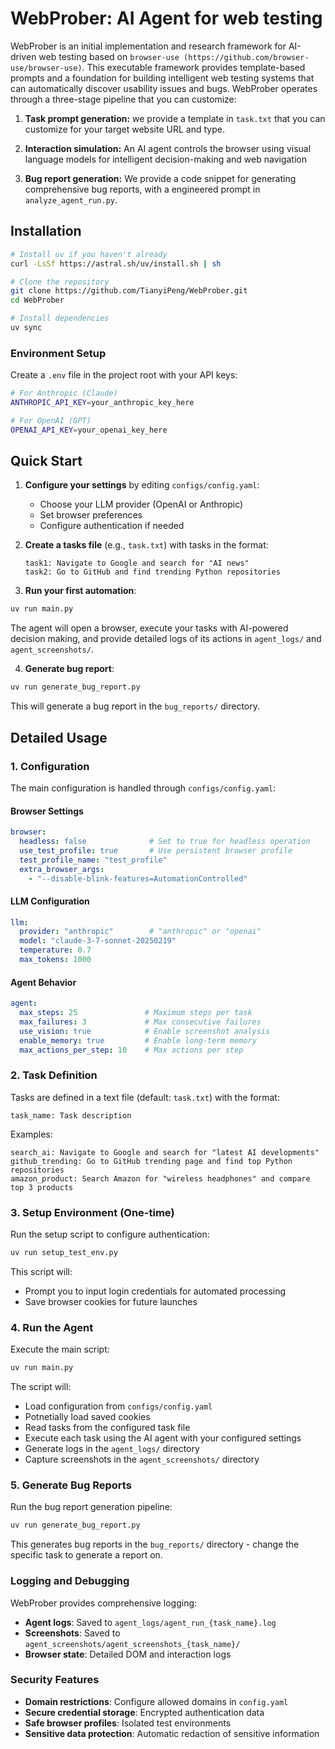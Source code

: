 # WebProber: AI Agent for web testing

WebProber is an initial implementation and research framework for AI-driven web testing based on `browser-use (https://github.com/browser-use/browser-use)`. This executable framework provides template-based prompts and a foundation for building intelligent web testing systems that can automatically discover usability issues and bugs. WebProber operates through a three-stage pipeline that you can customize: 
1. **Task prompt generation:** we provide a template in `task.txt` that you can customize for your target website URL and type. 

2. **Interaction simulation:** An AI agent controls the browser using visual language models for intelligent decision-making and web navigation 

3. **Bug report generation:** We provide a code snippet for generating comprehensive bug reports, with a engineered prompt in `analyze_agent_run.py`.

## Installation

```bash
# Install uv if you haven't already
curl -LsSf https://astral.sh/uv/install.sh | sh

# Clone the repository
git clone https://github.com/TianyiPeng/WebProber.git
cd WebProber

# Install dependencies
uv sync
```

### Environment Setup

Create a `.env` file in the project root with your API keys:

```bash
# For Anthropic (Claude)
ANTHROPIC_API_KEY=your_anthropic_key_here

# For OpenAI (GPT)
OPENAI_API_KEY=your_openai_key_here
```

## Quick Start

1. **Configure your settings** by editing `configs/config.yaml`:
   - Choose your LLM provider (OpenAI or Anthropic)
   - Set browser preferences
   - Configure authentication if needed

2. **Create a tasks file** (e.g., `task.txt`) with tasks in the format:
   ```
   task1: Navigate to Google and search for "AI news"
   task2: Go to GitHub and find trending Python repositories
   ```

3. **Run your first automation**:
```bash
uv run main.py
```

The agent will open a browser, execute your tasks with AI-powered decision making, and provide detailed logs of its actions in `agent_logs/` and `agent_screenshots/`.

4. **Generate bug report**:
```bash
uv run generate_bug_report.py
```

This will generate a bug report in the `bug_reports/` directory.

## Detailed Usage

### 1. Configuration

The main configuration is handled through `configs/config.yaml`:

#### Browser Settings
```yaml
browser:
  headless: false              # Set to true for headless operation
  use_test_profile: true       # Use persistent browser profile
  test_profile_name: "test_profile"
  extra_browser_args:
    - "--disable-blink-features=AutomationControlled"
```

#### LLM Configuration
```yaml
llm:
  provider: "anthropic"        # "anthropic" or "openai"
  model: "claude-3-7-sonnet-20250219"
  temperature: 0.7
  max_tokens: 1000
```

#### Agent Behavior
```yaml
agent:
  max_steps: 25               # Maximum steps per task
  max_failures: 3             # Max consecutive failures
  use_vision: true            # Enable screenshot analysis
  enable_memory: true         # Enable long-term memory
  max_actions_per_step: 10    # Max actions per step
```

### 2. Task Definition

Tasks are defined in a text file (default: `task.txt`) with the format:
```
task_name: Task description
```

Examples:
```
search_ai: Navigate to Google and search for "latest AI developments"
github_trending: Go to GitHub trending page and find top Python repositories
amazon_product: Search Amazon for "wireless headphones" and compare top 3 products
```

### 3. Setup Environment (One-time)

Run the setup script to configure authentication:
```bash
uv run setup_test_env.py
```

This script will:
- Prompt you to input login credentials for automated processing
- Save browser cookies for future launches

### 4. Run the Agent

Execute the main script:
```bash
uv run main.py
```

The script will:
- Load configuration from `configs/config.yaml`
- Potnetially load saved cookies
- Read tasks from the configured task file
- Execute each task using the AI agent with your configured settings
- Generate logs in the `agent_logs/` directory
- Capture screenshots in the `agent_screenshots/` directory


### 5. Generate Bug Reports

Run the bug report generation pipeline:
```bash
uv run generate_bug_report.py
```
This generates bug reports in the `bug_reports/` directory - change the specific task to generate a report on.


### Logging and Debugging

WebProber provides comprehensive logging:

- **Agent logs**: Saved to `agent_logs/agent_run_{task_name}.log`
- **Screenshots**: Saved to `agent_screenshots/agent_screenshots_{task_name}/`
- **Browser state**: Detailed DOM and interaction logs

### Security Features

- **Domain restrictions**: Configure allowed domains in `config.yaml`
- **Secure credential storage**: Encrypted authentication data
- **Safe browser profiles**: Isolated test environments
- **Sensitive data protection**: Automatic redaction of sensitive information

